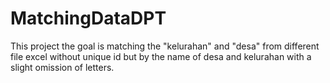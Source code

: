 # MatchingDataDPT
This project the goal is matching the "kelurahan" and "desa" from different file excel without unique id but by the name of desa and kelurahan with a slight omission of letters.
